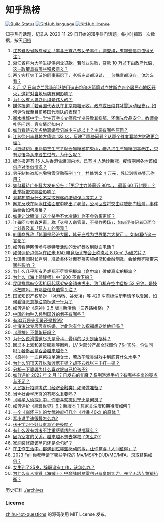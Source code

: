 # 知乎热榜
[![Build Status](https://github.com/ToWeLong/zhihu-hot-questions/workflows/CI/badge.svg)](https://github.com/ToWeLong/zhihu-hot-questions/actions)
[![GitHub language](https://img.shields.io/badge/language-golang-orange.svg)](https://golang.org/)
[![GitHub license](https://img.shields.io/github/license/ToWeLong/zhihu-hot-questions)](https://github.com/ToWeLong/zhihu-hot-questions/blob/main/LICENSE)

知乎热门话题，记录从 2020-11-29 日开始的知乎热门话题。每小时抓取一次数据，按天[归档](./archives)

<!-- BEGIN -->

1. [江苏省委省政府成立「丰县生育八孩女子事件」调查组，有哪些信息值得关注？](https://www.zhihu.com/question/517068413)
1. [浙江省将为大学生提供创业贷款，若创业失败，贷款 10 万以下由政府代偿，这一政策具有哪些积极意义？](https://www.zhihu.com/question/517062135)
1. [两个实打实干活的同事离职了，老板连谈都没谈，一句挽留都没有，你怎么看？](https://www.zhihu.com/question/415313450)
1. [2 月 17 日乌克兰武装部队使用迫击炮和火箭筒对卢甘斯克四个居民点地区开火，这将对当地局势有何影响？](https://www.zhihu.com/question/517063429)
1. [为什么有人说汉化组是伟大的？](https://www.zhihu.com/question/283471198)
1. [媒体报道「若英国代表队在北京颗粒无收，政府或压缩其冰雪运动经费」，如何评价截至目前英国代表队的表现？](https://www.zhihu.com/question/516519198)
1. [衡水桃城中学一学生万字长文痛斥学校导致其抑郁，还曝光食品安全、教师收礼等问题，真实情况如何？](https://www.zhihu.com/question/516850449)
1. [如何看待去年多地离婚登记减少三成以上？主要有哪些原因？](https://www.zhihu.com/question/516842516)
1. [江苏徐州丰县地方债达 123 亿，反映了哪些问题？从哪个维度看地方财政更合理？](https://www.zhihu.com/question/516952445)
1. [《西游记》里孙悟空生气了就会嚷嚷回花果山，猪八戒生气嚷嚷回高老庄，只有沙悟净从来没生过气，为什么呢？](https://www.zhihu.com/question/516504755)
1. [媒体报道有 15 人从香港偷渡回内地，已有 4 人确诊新冠，疫情期间各地该如何应对类似情况？](https://www.zhihu.com/question/517032630)
1. [男子制售盗版冰墩墩雪容融获刑 1 年，并处罚金 4 万元，将起到哪些警示作用？](https://www.zhihu.com/question/516484177)
1. [如何看待广州恒大发布公告：「男足主力降薪近 90% ， 最高 60 万封顶」？此举将带来哪些影响？](https://www.zhihu.com/question/517041285)
1. [刘邦死前为什么不采取足够的措施保护戚夫人？](https://www.zhihu.com/question/373830750)
1. [网友反映在阿宽红油面皮中吃出了老鼠，公司回应将交由权威部门检测，事件后续会如何发展？](https://www.zhihu.com/question/516980610)
1. [如果让沈腾演《这个杀手不太冷静》会不会效果更好？](https://www.zhihu.com/question/515049205)
1. [江母回应刘鑫发声，称「这是人命官司，不是作秀场」，如何评价记者见面会上刘鑫及其「证人」的表现？](https://www.zhihu.com/question/517045941)
1. [韩国商界称「韩国是经济大国，韩元应成为世界第六大货币」，如何看待这一言论？](https://www.zhihu.com/question/516476513)
1. [如何看待网传参与奥特曼活动的爱好者收到献血电话？](https://www.zhihu.com/question/516727265)
1. [如何评价卢伟冰在红米 K50 电竞版发布会上称骁龙 8 Gen1 为破芯片？](https://www.zhihu.com/question/516948219)
1. [七国集团财长声明，准备集体对俄罗斯实施经济和金融制裁，会给俄罗斯带来哪些影响 ？](https://www.zhihu.com/question/516534491)
1. [为什么几乎所有游戏都不愿意把概率（命中率）做成真实的概率？](https://www.zhihu.com/question/473432101)
1. [为什么《海上钢琴师》中 1900 不肯下船？](https://www.zhihu.com/question/364433477)
1. [昆明祥鹏航空客机因起落架安全销未拔出，致飞机在空中盘旋 52 分钟，是技术故障吗，有哪些信息值得关注？](https://www.zhihu.com/question/517046258)
1. [国家知识产权局对 「冰墩墩、谷爱凌」等 429 件商标注册申请予以驳回，如何看待恶意抢注商标这一行为？](https://www.zhihu.com/question/516450912)
1. [如何评价《原神》2.5 版本新活动「三界路飨祭」？](https://www.zhihu.com/question/517064175)
1. [中国的物种入侵到国外的例子有哪些？](https://www.zhihu.com/question/20950265)
1. [有30万是先买房还是投资?](https://www.zhihu.com/question/512984187)
1. [杜海涛沈梦辰官宣结婚，对此你有什么祝福想送给他们吗？](https://www.zhihu.com/question/517068349)
1. [《原神》不氪能玩吗？](https://www.zhihu.com/question/423647947)
1. [为什么说滑雪道尽头是骨科，骨科的尽头是康复科？](https://www.zhihu.com/question/516206668)
1. [因成本上涨和通货膨胀等因素，LV 对部分产品全球调价 7%-10%，你认同吗？奢侈品是否会越来越贵？](https://www.zhihu.com/question/516850289)
1. [《原神》一血芭芭拉单通女士，若放在魂类游戏中到底算什么水平？](https://www.zhihu.com/question/516772109)
1. [为什么阳顶天可以和渡厄干架？却不去找张三丰打一架？](https://www.zhihu.com/question/516844000)
1. [分析一下婆婆为什么喜欢跟自己抢孩子?](https://www.zhihu.com/question/513789205)
1. [如何评价 2022 年 2 月 17 日发布的红魔 7 系列游戏手机？有哪些突出的亮点与不足？](https://www.zhihu.com/question/517100720)
1. [人民银行招聘考试（经济金融类）如何做准备？](https://www.zhihu.com/question/46421181)
1. [当今社会学历真的有那么重要吗？](https://www.zhihu.com/question/516914323)
1. [《明星大侦探》中，你更喜欢撒贝宁还是何炅？](https://www.zhihu.com/question/408752347)
1. [如何评价《魔兽世界》9.2 新版本？玩家关注度和期待度如何？](https://www.zhihu.com/question/516650490)
1. [一个《崩坏三》的女武神能打几个《战锤 40k》的原体？](https://www.zhihu.com/question/513462999)
1. [写小说手速很慢怎么办?](https://www.zhihu.com/question/516108488)
1. [孩子学习不好该责骂还是鼓励？](https://www.zhihu.com/question/516310608)
1. [有什么没有或者不注重感情线的小说推荐么？](https://www.zhihu.com/question/406053516)
1. [因为室友的关系，越来越不想去学校了怎么办?](https://www.zhihu.com/question/517023808)
1. [家庭装修应该半包还是全包好？](https://www.zhihu.com/question/515527538)
1. [在工作生活中，都遇到过哪些感动的事，让你觉得「人间值得」？](https://www.zhihu.com/question/516525103)
1. [2023 Fall 你都申请了哪些学校的 MA/MS/PhD/JD/MD/MFA，录取结果如何？](https://www.zhihu.com/question/360515552)
1. [女生到了25岁，辞职没有工作，该怎么办？](https://www.zhihu.com/question/514912429)
1. [为什么有人觉得《海贼王》中巅峰时期雷利只有皇副实力，完全无法与黄猿抗衡？](https://www.zhihu.com/question/513339001)

<!-- END -->

历史归档 [./archives](./archives)


### License
[zhihu-hot-questions](https://github.com/towelong/zhihu-hot-questions) 的源码使用 MIT License 发布。